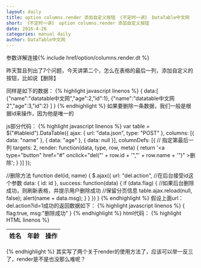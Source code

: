 ```yaml
---
layout: daily
title: option columns.render 添加自定义按钮 《不定时一讲》 DataTable中文网
short: 《不定时一讲》 option columns.render 添加自定义按钮
date: 2016-4-26
categories: manual daily
author: DataTable中文网
---
```

参数详解连接{% include href/option/columns.render.dt %}

昨天暂且列出了7个问题，今天讲第二个，怎么在表格的最后一列，添加自定义的按钮，比如说【删除】

同样是如下的数据：
{% highlight javascript linenos %}
{
    data:[
        {"name":"datatable中文网","age":2,"id":1},
        {"name":"datatable中文网2","age":3,"id":2}
    ]
}
{% endhighlight %}
如果要删除一条数据，我们一般是根据id来操作，因为他是唯一的

js部分代码：
{% highlight javascript linenos %}
var table = $("#tableid").DataTable({
    ajax: {
        url: "data.json",
        type: "POST"
    },
    columns: [{
        data: "name"
    },
    {
        data: "age"
    },
    {
        data: null
    }],
    columnDefs: [{
        //   指定第最后一列
        targets: 2,
        render: function(data, type, row, meta) {
            return '<a type="button"  href="#" onclick="del("' + row.id + '","' + row.name + '")" >删除</a>';
        }
    }]
});

//删除方法
function del(id, name) {
    $.ajax({
        url: "del.action",
        //在后台接受id这个参数
        data: {
            id: id
        },
        success: function(data) {
            if (data.flag) {
                //如果后台删除成功，则刷新表格，并提示用户删除成功
                //保留分页信息
                table.ajax.reload(null, false);
                alert(name + data.msg);
            }
        }
    })
}
{% endhighlight %}
假设上面url：del.action?id=1成功的返回数据如下：
{% highlight javascript linenos %}
{
    flag:true,
    msg:"删除成功"
}
{% endhighlight %}
html代码：
{% highlight HTML linenos %}
<table id="tableid">
       <thead>
            <th>姓名</th>
            <th>年龄</th>
                <th>操作</th>
        </thead>
</table>
{% endhighlight %}
其实写了两个关于render的使用方法了，应该可以举一反三了，render是不是也没那么难呢？